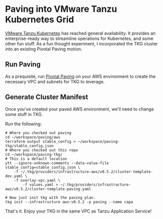 # Paving into VMware Tanzu Kubernetes Grid

[VMware Tanzu Kubernetes](https://tanzu.vmware.com/kubernetes-grid) has reached general availability. It provides an enterprise-ready way to streamline operations for Kubernetes, and some other fun stuff.  As a fun thought experiment, I incorporated the TKG cluster into an existing Pivotal Paving motion.

## Run Paving

As a prequisite, run [Pivotal Paving](https://github.com/pivotal/paving) on your AWS environment to create the necessary VPC and subnets for TKG to leverage.

## Generate Cluster Manifest

Once you've created your paved AWS environment, we'll need to change some stuff in TKG.

Run the following:

```shell
# Where you checked out paving
cd ~/workspace/paving/aws
terraform output stable_config > ~/workspace/paving-tkg/stable_config.json
# Where you checked out this repo
cd ~/workspace/paving-tkg/
# This is a default location
ytt --ignore-unknown-comments --data-value-file stable_config=stable_config.json \
    -f ~/.tkg/providers/infrastructure-aws/v0.5.2/cluster-template-dev.yaml \
    -f overlay-vpc.yaml \
        -f values.yaml > ~/.tkg/providers/infrastructure-aws/v0.5.2/cluster-template-paving.yaml

# Now just init tkg with the paving plan.
tkg init --infrastructure aws:v0.5.2 -p paving --name capa
```

That's it.  Enjoy your TKG in the same VPC as Tanzu Application Service!